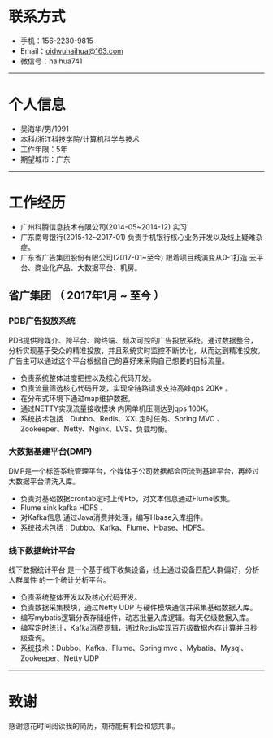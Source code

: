 

# 联系方式


- 手机：156-2230-9815 
- Email：oidwuhaihua@163.com
- 微信号：haihua741

---

# 个人信息

 - 吴海华/男/1991
 - 本科/浙江科技学院/计算机科学与技术 
 - 工作年限：5年
 - 期望城市：广东

---


# 工作经历
- 广州科腾信息技术有限公司(2014-05~2014-12)  实习
- 广东南粤银行(2015-12~2017-01)   负责手机银行核心业务开发以及线上疑难杂症。 
- 广东省广告集团股份有限公司(2017-01~至今)  跟着项目线演变从0-1打造 云平台、商业化产品、大数据平台、机房。

## 省广集团 （ 2017年1月 ~ 至今 ）

### PDB广告投放系统
PDB提供跨媒介、跨平台、跨终端、频次可控的广告投放系统。通过数据整合，分析实现基于受众的精准投放，并且系统实时监控不断优化，从而达到精准投放。广告主可以通过这个平台根据自己的喜好来采购自己想要的目标流量。
- 负责系统整体进度把控以及核心代码开发。
- 负责流量筛选核心代码开发，实现全链路请求支持高峰qps 20K+ 。
- 在分布式环境下通过map维护数据。
- 通过NETTY实现流量接收模块 内网单机压测达到qps 100K。
- 系统技术包括：Dubbo、Redis、XXL定时任务、Spring MVC 、Zookeeper、Netty、Nginx、LVS、负载均衡。


### 大数据基建平台(DMP) 
DMP是一个标签系统管理平台，个媒体子公司数据都会回流到基建平台，再经过大数据平台清洗入库。
- 负责对基础数据crontab定时上传Ftp，对文本信息通过Flume收集。
- Flume sink kafka HDFS . 
- 对Kafka信息 通过Java消费并处理，编写Hbase入库组件。
- 系统技术包括：Dubbo、Kafka、Flume、Hbase、HDFS。


### 线下数据统计平台
线下数据统计平台 是一个基于线下收集设备，线上通过设备匹配人群偏好，分析人群属性 的一个统计分析平台。
- 负责系统整体开发以及核心代码开发。
- 负责数据采集模块，通过Netty UDP 与硬件模块通信并采集基础数据入库。
- 编写mybatis逻辑分表存储组件，动态批量入库逻辑。每天亿级数据入库。
- 编写定时统计，Kafka消费逻辑，通过Redis实现百万级数据内存计算并且秒级查询。 
- 系统技术：Dubbo、Kafka、Flume、Spring mvc 、Mybatis、Mysql、Zookeeper、Netty UDP 
 

---

# 致谢
感谢您花时间阅读我的简历，期待能有机会和您共事。
